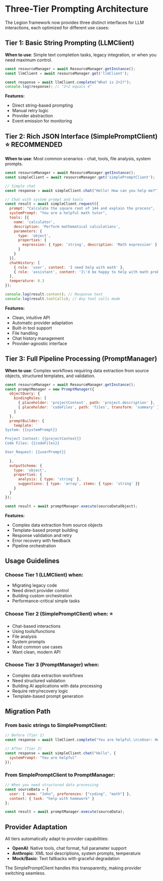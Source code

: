 # Three-Tier Prompting Architecture

The Legion framework now provides three distinct interfaces for LLM interactions, each optimized for different use cases:

## Tier 1: Basic String Prompting (LLMClient)
**When to use**: Simple text completion tasks, legacy integration, or when you need maximum control.

```javascript
const resourceManager = await ResourceManager.getInstance();
const llmClient = await resourceManager.get('llmClient');

const response = await llmClient.complete("What is 2+2?");
console.log(response); // "2+2 equals 4"
```

**Features:**
- Direct string-based prompting
- Manual retry logic
- Provider abstraction
- Event emission for monitoring

## Tier 2: Rich JSON Interface (SimplePromptClient) ⭐ **RECOMMENDED**
**When to use**: Most common scenarios - chat, tools, file analysis, system prompts.

```javascript
const resourceManager = await ResourceManager.getInstance();
const simpleClient = await resourceManager.get('simplePromptClient');

// Simple chat
const response = await simpleClient.chat("Hello! How can you help me?");

// Chat with system prompt and tools
const result = await simpleClient.request({
  prompt: "Calculate the square root of 144 and explain the process",
  systemPrompt: "You are a helpful math tutor",
  tools: [{
    name: 'calculator',
    description: 'Perform mathematical calculations',
    parameters: {
      type: 'object',
      properties: {
        expression: { type: 'string', description: 'Math expression' }
      }
    }
  }],
  chatHistory: [
    { role: 'user', content: 'I need help with math' },
    { role: 'assistant', content: 'I\'d be happy to help with math problems!' }
  ],
  temperature: 0.3
});

console.log(result.content); // Response text
console.log(result.toolCalls); // Any tool calls made
```

**Features:**
- Clean, intuitive API
- Automatic provider adaptation
- Built-in tool support
- File handling
- Chat history management
- Provider-agnostic interface

## Tier 3: Full Pipeline Processing (PromptManager)
**When to use**: Complex workflows requiring data extraction from source objects, structured templates, and validation.

```javascript
const resourceManager = await ResourceManager.getInstance();
const promptManager = new PromptManager({
  objectQuery: {
    bindingRules: [
      { placeholder: 'projectContext', path: 'project.description' },
      { placeholder: 'codeFiles', path: 'files', transform: 'summary' }
    ]
  },
  promptBuilder: {
    template: `
System: {{systemPrompt}}

Project Context: {{projectContext}}
Code Files: {{codeFiles}}

User Request: {{userPrompt}}
    `
  },
  outputSchema: {
    type: 'object',
    properties: {
      analysis: { type: 'string' },
      suggestions: { type: 'array', items: { type: 'string' }}
    }
  }
});

const result = await promptManager.execute(sourceDataObject);
```

**Features:**
- Complex data extraction from source objects
- Template-based prompt building
- Response validation and retry
- Error recovery with feedback
- Pipeline orchestration

## Usage Guidelines

### Choose Tier 1 (LLMClient) when:
- Migrating legacy code
- Need direct provider control
- Building custom orchestration
- Performance-critical simple tasks

### Choose Tier 2 (SimplePromptClient) when: ⭐
- Chat-based interactions
- Using tools/functions
- File analysis
- System prompts
- Most common use cases
- Want clean, modern API

### Choose Tier 3 (PromptManager) when:
- Complex data extraction workflows
- Need structured validation
- Building AI applications with data processing
- Require retry/recovery logic
- Template-based prompt generation

## Migration Path

### From basic strings to SimplePromptClient:
```javascript
// Before (Tier 1)
const response = await llmClient.complete("You are helpful.\n\nUser: Hello\nAssistant:");

// After (Tier 2) 
const response = await simpleClient.chat("Hello", { 
  systemPrompt: "You are helpful" 
});
```

### From SimplePromptClient to PromptManager:
```javascript
// When you need structured data processing
const sourceData = {
  user: { name: "John", preferences: ["coding", "math"] },
  context: { task: "help with homework" }
};

const result = await promptManager.execute(sourceData);
```

## Provider Adaptation

All tiers automatically adapt to provider capabilities:

- **OpenAI**: Native tools, chat format, full parameter support
- **Anthropic**: XML tool descriptions, system prompts, temperature
- **Mock/Basic**: Text fallbacks with graceful degradation

The SimplePromptClient handles this transparently, making provider switching seamless.